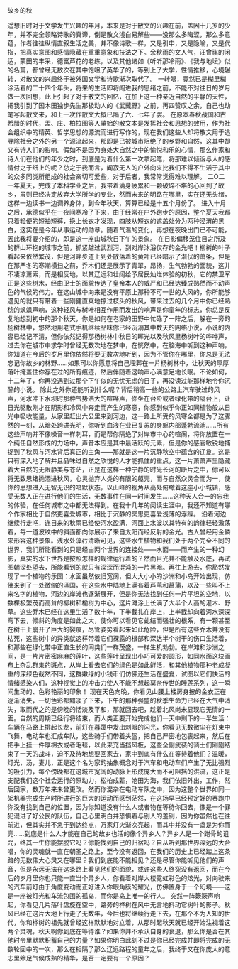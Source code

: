 故乡的秋

遥想旧时对于文学发生兴趣的年月，本来是对于散文的兴趣在前，盖因十几岁的少年，并不完全领略诗歌的真谛，倒是散文浅白易解些——没那么多晦涩，那么多意蕴，作者往往纵情直叙生活之美，并不像诗歌一样，又是引申，又是隐喻，又是代指，把真实意图和感情隐藏在重重意象和技法之下。余秋雨的文人气，汪曾祺的闲适，蒙田的丰采，德富芦花的老练，以及其他诸如《听听那冷雨》、《我与地坛》似的名篇，都曾经无数次在其中饱咀了英华了的，等到上了大学，性情推移，心境辗转，对散文的兴趣终于被外国文学和诗歌渐次取代了。
一转眼，竟然已是糊里糊涂活着的二十四个年头，将来的生活即将闯进我的思绪之前，不能不对往日的岁月做一次回想，此上引起了对于散文的回忆，在加上这一种亲近自然的平静的天性，把我引到了国木田独步先生那极动人的《武藏野》之前，再四赞叹之余，自己也动笔写起散文来，和上一次作散文大概已隔了六、七年了罢。
在原本春秋战国和古希腊的时代，孟、庄、柏拉图等人肇始的散文本是发挥社会和思想的效用，作为社会组织中的精英、哲学思想的源流而进行写作的，现在我们这些人却将散文用于追寻除社会之外的另一个源流起来，那即是已被城市阻绝了的乡野和自然，这其中却又有诗人们的影响。假如不是因为身处大自然之中的愉悦和乐的心情，那么作家和诗人们在他们的年少之时，到底是为着什么第一次拿起笔，将那难以倾诉与人的感情付之于纸上的呢？总之于我而言，阗寂无人的户外向来比我们不得不生活于其中的众多同类所组成的社会亲切可爱些，对于后者，我常常觉得难以理解。
二O二一年夏天，完成了本科学业之后，我带着满身疲累和一颗破碎不堪的心回到了故乡，虽则已经决定放弃大学所学的专业，然而未来的明路在哪里，实在还无头绪，这样一边读书一边调养身体，到今年秋天，算算已经是十五个月份了。
进入十月之后，承德似乎在一夜间寒冷了下来，由于经常在户外跑步的原因，整个夏天我都只着轻便的短袖短裤，换上长衣才发现，四肢从短衣的遮盖处分为两种泾渭的黑白，这实在是今年从事运动的勋章。随着气温的变化，再想在夜晚出门已不可能，因此我将要介绍的，即是这一座山城秋日下午的景象。
在日影偏移笼住目之所及的群山环抱的城市之前，抓紧越过武烈河，到对岸沐浴仅存的金光吧！柳树的叶子看起来依然繁茂，但是河畔步道上到处散落着的黄叶已经暗示了潜伏的萧条，但是在那严冬的寒潮横扫之前，乔木们还是展示了青翠，昂扬，生气勃勃的面貌，这并不凄凉萧索，而是相反地，以其辽远和壮阔给予居民灿烂体验的初秋，它的禁卫军正是这些树木，经由卫士的面貌传达了皇帝本人的威严和已经达臻成熟然而不动声色的气候的伟力。在这山城中向来是没有平原上那种不可一世的大风的，你所能够遇见的就只有带着一些刚健直爽地掠过枝头的秋风，带来过去的几个月中你已经熟稔的飒飒声响，这种轻风与树叶相互作用而发出的响声是你童年的标志，你总是反复地想到初中的那个秋天，你是如何在老家的田野中忙碌了一阵之后，躲在一旁的杨树林中，悠然地用老式手机继续品味你已经沉溺其中数天的网络小说，小说的内容已经记不清，但你依然记得那杨树林中秋日的晖光以及秋风里杨树叶的哗哗声，过去你在城市中求学时曾经无数次地在梦中，在恍然中，在脑海中听到这种声响，你知道在今后的岁月里你依然将要无数次地听到，因为不管你在哪里，你总是无法忘记你故乡的林野……如果可以你愿意将自己埋葬在一片杨树林中，让秋天的厚厚落叶掩盖住你存在过的所有痕迹，然后伴随着这响声心满意足地长眠。不论如何，十二年了，你再没遇到过那个下午似的无忧无虑的日子，再没读过能那样地令你沉醉的小说。
除此之外你还能听到什么呢？背后稍高一些的公路上汽车驶过的风声，河水冲下水坝时那种气势浩大的喧哗声，你坐在台阶或者绿化带的隔台上，让日光驱散刚才在阴影和冷风中奔走而产生的寒意，你感到似乎你正如同植物般从日光中吸收能量，从家里赶出六公里来到河边，这一路上所受的风寒全都是为了这骤然的一刻，从暗处跨进光明，你听到血液在业已复苏的身躯内部蓬勃流淌……所有这些声响并不像噪音一样刺耳，而是帮你隔绝了对岸市中心的喧闹，将你放置在一个纯任自然形成的力场中，声音本应是其中最活跃的元素，但是你的感官敏锐地捕捉到了秋风与河水背后真正的主角——那就是这一片沉静秋空中蕴含的辽夐。这是只有深入地了解并且品味过自然之欣悦的人才能抓住的重点，这一片萧萧声里隐藏着大自然的无限静美与苍茫，正是在这样一种宁静的时光长河的断片之中，你可以将无数思绪抛洒进秋风，心灵抛弃人类的有限的躯壳，而与自然众灵合而为一，使你的思想进入无智无识的喑默状态，以山峰的视角从高处俯瞰着这座小小城镇，感受无数人正在进行他们的生活，无数事件在同一时间发生……这种天人合一的忘我的体验，在任何城市之中都无法得到。在我十几年的阅读生涯中，我还不知道有哪个作家相比于自然更喜爱城市，相比于沉静的冥思更喜爱浅薄的浮躁。
沿着河边继续行走吧，连日来的秋雨已经使河水盈满，河面上水波以其特有的韵律轻轻激荡着，每一道波纹中的斜面都向你展示了来自太阳而经反射的金光。古人曾经用金鳞来形容这种景象。浅水处藻荇清晰可见，这些水生植物和我们处于两个完全不同的世界，我们所能看到的只是经由两个世界的连接处——水面——而产生的一种幻影，真实的水下世界是按照怎样的规律运行着的？然而目光并不能触及水底，再试图朝深处望去，所能看到的就只有深深而混沌的一片黑暗。再往上游去，你豁然发现了一个植物的乐园：水面虽然依旧宽阔，但大大小小的沙洲和小岛开始出现，仿佛来到了一处微缩的泽国，在这些水中陆地上满布着芦苇和菖蒲，以及一些叫不上来名字的植物，河边的岸滩也逐渐展开，但是你无法找到任何一片平坦的空地，以数棵极繁茂而高耸的柳树和榆树为中心，这片滩涂上长满了大半个人高的灌木、野草。这些乔木已经在这里生活了数十年，下半截扎在岸上，上半截却向着河水深深弯下去，倾斜的角度是如此之大，使你可以看见它虬结而强壮的根系，有一颗甚至在树干上崩开了巨大的裂痕，尽管姿势看起来如此危险，但是所有这些乔木并没有枯死，这些树中的异类就这样带着它们裸露的根部和深达半个树干的伤口生活着，和那些在绿化带中正直生长的同类们一样茂盛，一样生机勃勃。在岸滩和沙洲之间，是一片片密密麻麻的莲叶，这些莲叶呈现出小巧可爱的圆形，如同水面这块画布上杂乱群集的斑点，从岸上看去它们的绿色是如此鲜活，和其他植物那种老成凝重的深绿色截然不同，这群嫩绿的小钱币们仿佛还生活在盛夏，试图以它们快活的情绪感染人们，这种视觉上的冲击力使人不能不想起莫奈传世的睡莲系列，这一瞬间生动的、色彩艳丽的印象！
现在天色向晚，你看见山腰上楼房身披的金衣正在逐渐消失，一切色彩都黯淡了下来，下午的那种强盛的秋季生命力已经在大气中消失，取而代之的是傍晚的恬淡及平和，那就回去吧，趁着北风尚未显现它无情的一面。自然的周期已经行将结束，而人类正要开始完成他们一天中剩下的一半生活：车辆在马路上排起长龙，前灯在暮霭中发出刺眼的闪光，你看见无数微尘在灯束中飞舞，电动车也汇成车队，这些骑手们带着头盔，把自己严密地包裹起来，然后在把手上挂一件厚棉衣或者毛毯，以此来充当挡风板，这些全副武装的骑士们刚刚结束了一天的战斗，迫不及待地想要回家去，家中到底有什么在等待着他们？温暖，灯光，汤，妻儿，正是这个名为家的抽象概念对于汽车和电动车们产生了无比强烈的吸引力，每个傍晚都在这城市宽阔的动脉上形成庞大而不可阻挡的洪流，这正是支配我们这个社会运行的原动力，松柏成薪，沧田为海，我们依旧外出，工作，然后回家，数万年来未曾更改。然而你混杂在电动车队之中，因为这整个世界如同一架机器完成生产时所进行的巨大的运动而感到茫然，在这场早已经预定好的赛跑中你没有找到自己的位置，因为你知道没有什么人或者物在等待你回去，像是一个罪犯混进了好公民的队伍，自己心里明白并恐惧着与别人的差别，因为你虽然也在往前进，但其实并不急于到达终点，万家灯火渐次亮起，而其中并没有一盏是为你而亮……到底是什么人才能在自己的故乡也活的像个异乡人？异乡人是一个跗骨的诅咒，终其一生你能摆脱它吗？你能找到自己的归宿吗？自从听到那世界深远的大合唱，你的灵魂就一直在朝圣之路上，至今没有返回，在我们的历史上已经踏上这条路的无数伟大心灵又在哪里？我们到底能不能相见？还是尽管你能听见他们的声音，但是永远无法在这条路上看见他们的面貌，或许这些人终究没有返回，而在今后的岁月里你也只能一直当个异乡人，你看着对岸大楼霓虹彩色的炫光，对向驶来的汽车前灯由于角度变动而正好进入你眼角膜的耀光，仿佛置身于一个幻境——这是一座被灯光和车流包围的孤岛，而你是岛上唯一的行人。
突然一阵簌簌声响起，你看见几片落叶盘旋在空中，路旁的桦树在风中无言地抖动它树叶的影子。秋风已经在这片大地上行走了无数年，今后也将继续行走下去，在那个不为人知的世代，你和桦树的祖先就曾经这样默默地对立着，从那时起秋天就已经开始注视着这两个灵魂，秋天啊你到底在等待谁？如果你并不承认自身的衰退，那么你是否在其他时令里默默积蓄自己的力量？如果你明白此刻不过是你已经完成并即将完成的无数轮回中的一次，那么在相隔了那么辽远路程的童年之后，我终于又在你庞大的意志里飨足气候成熟的精华，是否一定要有一个原因？
